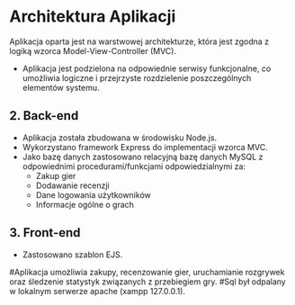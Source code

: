 # Architektura Aplikacji

Aplikacja oparta jest na warstwowej architekturze, która jest zgodna z logiką wzorca Model-View-Controller (MVC).

*   Aplikacja jest podzielona na odpowiednie serwisy funkcjonalne, co umożliwia logiczne i przejrzyste rozdzielenie poszczególnych elementów systemu.

## 2. Back-end

*   Aplikacja została zbudowana w środowisku Node.js.
*   Wykorzystano framework Express do implementacji wzorca MVC.
*   Jako bazę danych zastosowano relacyjną bazę danych MySQL z odpowiednimi procedurami/funkcjami odpowiedzialnymi za:
    *   Zakup gier
    *   Dodawanie recenzji
    *   Dane logowania użytkowników
    *   Informacje ogólne o grach

## 3. Front-end

*   Zastosowano szablon EJS.

#Aplikacja umożliwia zakupy, recenzowanie gier, uruchamianie rozgrywek oraz śledzenie statystyk związanych z przebiegiem gry.
#Sql był odpalany w lokalnym serwerze apache (xampp 127.0.0.1).

